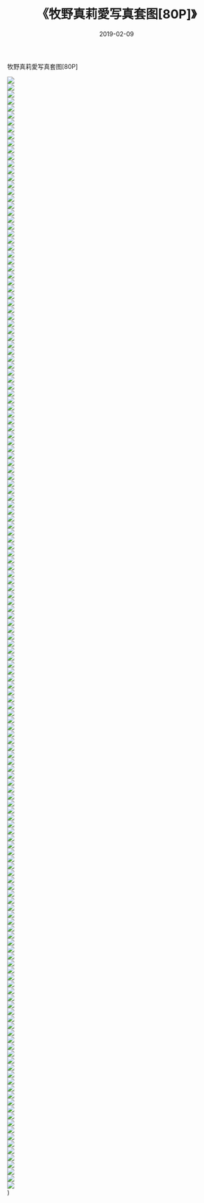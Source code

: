 ﻿---
layout: post
title:  《牧野真莉愛写真套图[80P]》
date:   2019-02-09
img: http://img.660000.xyz/Sharelink/唯美/2019/牧野真莉愛写真套图[80P]/000.jpg
categories: [美女, 清纯, 唯美]
---

牧野真莉愛写真套图[80P]

  ![](http://img.660000.xyz/Sharelink/唯美/2019/牧野真莉愛写真套图[80P]/001.jpg) <br> ![](http://img.660000.xyz/Sharelink/唯美/2019/牧野真莉愛写真套图[80P]/002.jpg) <br> ![](http://img.660000.xyz/Sharelink/唯美/2019/牧野真莉愛写真套图[80P]/003.jpg) <br> ![](http://img.660000.xyz/Sharelink/唯美/2019/牧野真莉愛写真套图[80P]/004.jpg) <br> ![](http://img.660000.xyz/Sharelink/唯美/2019/牧野真莉愛写真套图[80P]/005.jpg) <br> ![](http://img.660000.xyz/Sharelink/唯美/2019/牧野真莉愛写真套图[80P]/006.jpg) <br> ![](http://img.660000.xyz/Sharelink/唯美/2019/牧野真莉愛写真套图[80P]/007.jpg) <br> ![](http://img.660000.xyz/Sharelink/唯美/2019/牧野真莉愛写真套图[80P]/008.jpg) <br> ![](http://img.660000.xyz/Sharelink/唯美/2019/牧野真莉愛写真套图[80P]/009.jpg) <br> ![](http://img.660000.xyz/Sharelink/唯美/2019/牧野真莉愛写真套图[80P]/010.jpg) <br> ![](http://img.660000.xyz/Sharelink/唯美/2019/牧野真莉愛写真套图[80P]/011.jpg) <br> ![](http://img.660000.xyz/Sharelink/唯美/2019/牧野真莉愛写真套图[80P]/012.jpg) <br> ![](http://img.660000.xyz/Sharelink/唯美/2019/牧野真莉愛写真套图[80P]/013.jpg) <br> ![](http://img.660000.xyz/Sharelink/唯美/2019/牧野真莉愛写真套图[80P]/014.jpg) <br> ![](http://img.660000.xyz/Sharelink/唯美/2019/牧野真莉愛写真套图[80P]/015.jpg) <br> ![](http://img.660000.xyz/Sharelink/唯美/2019/牧野真莉愛写真套图[80P]/016.jpg) <br> ![](http://img.660000.xyz/Sharelink/唯美/2019/牧野真莉愛写真套图[80P]/017.jpg) <br> ![](http://img.660000.xyz/Sharelink/唯美/2019/牧野真莉愛写真套图[80P]/018.jpg) <br> ![](http://img.660000.xyz/Sharelink/唯美/2019/牧野真莉愛写真套图[80P]/019.jpg) <br> ![](http://img.660000.xyz/Sharelink/唯美/2019/牧野真莉愛写真套图[80P]/020.jpg) <br> ![](http://img.660000.xyz/Sharelink/唯美/2019/牧野真莉愛写真套图[80P]/021.jpg) <br> ![](http://img.660000.xyz/Sharelink/唯美/2019/牧野真莉愛写真套图[80P]/022.jpg) <br> ![](http://img.660000.xyz/Sharelink/唯美/2019/牧野真莉愛写真套图[80P]/023.jpg) <br> ![](http://img.660000.xyz/Sharelink/唯美/2019/牧野真莉愛写真套图[80P]/024.jpg) <br> ![](http://img.660000.xyz/Sharelink/唯美/2019/牧野真莉愛写真套图[80P]/025.jpg) <br> ![](http://img.660000.xyz/Sharelink/唯美/2019/牧野真莉愛写真套图[80P]/026.jpg) <br> ![](http://img.660000.xyz/Sharelink/唯美/2019/牧野真莉愛写真套图[80P]/027.jpg) <br> ![](http://img.660000.xyz/Sharelink/唯美/2019/牧野真莉愛写真套图[80P]/028.jpg) <br> ![](http://img.660000.xyz/Sharelink/唯美/2019/牧野真莉愛写真套图[80P]/029.jpg) <br> ![](http://img.660000.xyz/Sharelink/唯美/2019/牧野真莉愛写真套图[80P]/030.jpg) <br> ![](http://img.660000.xyz/Sharelink/唯美/2019/牧野真莉愛写真套图[80P]/031.jpg) <br> ![](http://img.660000.xyz/Sharelink/唯美/2019/牧野真莉愛写真套图[80P]/032.jpg) <br> ![](http://img.660000.xyz/Sharelink/唯美/2019/牧野真莉愛写真套图[80P]/033.jpg) <br> ![](http://img.660000.xyz/Sharelink/唯美/2019/牧野真莉愛写真套图[80P]/034.jpg) <br> ![](http://img.660000.xyz/Sharelink/唯美/2019/牧野真莉愛写真套图[80P]/035.jpg) <br> ![](http://img.660000.xyz/Sharelink/唯美/2019/牧野真莉愛写真套图[80P]/036.jpg) <br> ![](http://img.660000.xyz/Sharelink/唯美/2019/牧野真莉愛写真套图[80P]/037.jpg) <br> ![](http://img.660000.xyz/Sharelink/唯美/2019/牧野真莉愛写真套图[80P]/038.jpg) <br> ![](http://img.660000.xyz/Sharelink/唯美/2019/牧野真莉愛写真套图[80P]/039.jpg) <br> ![](http://img.660000.xyz/Sharelink/唯美/2019/牧野真莉愛写真套图[80P]/040.jpg) <br> ![](http://img.660000.xyz/Sharelink/唯美/2019/牧野真莉愛写真套图[80P]/041.jpg) <br> ![](http://img.660000.xyz/Sharelink/唯美/2019/牧野真莉愛写真套图[80P]/042.jpg) <br> ![](http://img.660000.xyz/Sharelink/唯美/2019/牧野真莉愛写真套图[80P]/043.jpg) <br> ![](http://img.660000.xyz/Sharelink/唯美/2019/牧野真莉愛写真套图[80P]/044.jpg) <br> ![](http://img.660000.xyz/Sharelink/唯美/2019/牧野真莉愛写真套图[80P]/045.jpg) <br> ![](http://img.660000.xyz/Sharelink/唯美/2019/牧野真莉愛写真套图[80P]/046.jpg) <br> ![](http://img.660000.xyz/Sharelink/唯美/2019/牧野真莉愛写真套图[80P]/047.jpg) <br> ![](http://img.660000.xyz/Sharelink/唯美/2019/牧野真莉愛写真套图[80P]/048.jpg) <br> ![](http://img.660000.xyz/Sharelink/唯美/2019/牧野真莉愛写真套图[80P]/049.jpg) <br> ![](http://img.660000.xyz/Sharelink/唯美/2019/牧野真莉愛写真套图[80P]/050.jpg) <br> ![](http://img.660000.xyz/Sharelink/唯美/2019/牧野真莉愛写真套图[80P]/051.jpg) <br> ![](http://img.660000.xyz/Sharelink/唯美/2019/牧野真莉愛写真套图[80P]/052.jpg) <br> ![](http://img.660000.xyz/Sharelink/唯美/2019/牧野真莉愛写真套图[80P]/053.jpg) <br> ![](http://img.660000.xyz/Sharelink/唯美/2019/牧野真莉愛写真套图[80P]/054.jpg) <br> ![](http://img.660000.xyz/Sharelink/唯美/2019/牧野真莉愛写真套图[80P]/055.jpg) <br> ![](http://img.660000.xyz/Sharelink/唯美/2019/牧野真莉愛写真套图[80P]/056.jpg) <br> ![](http://img.660000.xyz/Sharelink/唯美/2019/牧野真莉愛写真套图[80P]/057.jpg) <br> ![](http://img.660000.xyz/Sharelink/唯美/2019/牧野真莉愛写真套图[80P]/058.jpg) <br> ![](http://img.660000.xyz/Sharelink/唯美/2019/牧野真莉愛写真套图[80P]/059.jpg) <br> ![](http://img.660000.xyz/Sharelink/唯美/2019/牧野真莉愛写真套图[80P]/060.jpg) <br> ![](http://img.660000.xyz/Sharelink/唯美/2019/牧野真莉愛写真套图[80P]/061.jpg) <br> ![](http://img.660000.xyz/Sharelink/唯美/2019/牧野真莉愛写真套图[80P]/062.jpg) <br> ![](http://img.660000.xyz/Sharelink/唯美/2019/牧野真莉愛写真套图[80P]/063.jpg) <br> ![](http://img.660000.xyz/Sharelink/唯美/2019/牧野真莉愛写真套图[80P]/064.jpg) <br> ![](http://img.660000.xyz/Sharelink/唯美/2019/牧野真莉愛写真套图[80P]/065.jpg) <br> ![](http://img.660000.xyz/Sharelink/唯美/2019/牧野真莉愛写真套图[80P]/066.jpg) <br> ![](http://img.660000.xyz/Sharelink/唯美/2019/牧野真莉愛写真套图[80P]/067.jpg) <br> ![](http://img.660000.xyz/Sharelink/唯美/2019/牧野真莉愛写真套图[80P]/068.jpg) <br> ![](http://img.660000.xyz/Sharelink/唯美/2019/牧野真莉愛写真套图[80P]/069.jpg) <br> ![](http://img.660000.xyz/Sharelink/唯美/2019/牧野真莉愛写真套图[80P]/070.jpg) <br> ![](http://img.660000.xyz/Sharelink/唯美/2019/牧野真莉愛写真套图[80P]/071.jpg) <br> ![](http://img.660000.xyz/Sharelink/唯美/2019/牧野真莉愛写真套图[80P]/072.jpg) <br> ![](http://img.660000.xyz/Sharelink/唯美/2019/牧野真莉愛写真套图[80P]/073.jpg) <br> ![](http://img.660000.xyz/Sharelink/唯美/2019/牧野真莉愛写真套图[80P]/074.jpg) <br> ![](http://img.660000.xyz/Sharelink/唯美/2019/牧野真莉愛写真套图[80P]/075.jpg) <br> ![](http://img.660000.xyz/Sharelink/唯美/2019/牧野真莉愛写真套图[80P]/076.jpg) <br> ![](http://img.660000.xyz/Sharelink/唯美/2019/牧野真莉愛写真套图[80P]/077.jpg) <br> ![](http://img.660000.xyz/Sharelink/唯美/2019/牧野真莉愛写真套图[80P]/078.jpg) <br> ![](http://img.660000.xyz/Sharelink/唯美/2019/牧野真莉愛写真套图[80P]/079.jpg) <br> ![](http://img.660000.xyz/Sharelink/唯美/2019/牧野真莉愛写真套图[80P]/080.jpg) <br> ![](http://img.660000.xyz/Sharelink/唯美/2019/牧野真莉愛写真套图[80P]/081.jpg) <br> ![](http://img.660000.xyz/Sharelink/唯美/2019/牧野真莉愛写真套图[80P]/082.jpg) <br> ![](http://img.660000.xyz/Sharelink/唯美/2019/牧野真莉愛写真套图[80P]/083.jpg) <br> ![](http://img.660000.xyz/Sharelink/唯美/2019/牧野真莉愛写真套图[80P]/084.jpg) <br> ![](http://img.660000.xyz/Sharelink/唯美/2019/牧野真莉愛写真套图[80P]/085.jpg) <br> ![](http://img.660000.xyz/Sharelink/唯美/2019/牧野真莉愛写真套图[80P]/086.jpg) <br> ![](http://img.660000.xyz/Sharelink/唯美/2019/牧野真莉愛写真套图[80P]/087.jpg) <br> ![](http://img.660000.xyz/Sharelink/唯美/2019/牧野真莉愛写真套图[80P]/088.jpg) <br> ![](http://img.660000.xyz/Sharelink/唯美/2019/牧野真莉愛写真套图[80P]/089.jpg) <br> ![](http://img.660000.xyz/Sharelink/唯美/2019/牧野真莉愛写真套图[80P]/090.jpg) <br> ![](http://img.660000.xyz/Sharelink/唯美/2019/牧野真莉愛写真套图[80P]/091.jpg) <br> ![](http://img.660000.xyz/Sharelink/唯美/2019/牧野真莉愛写真套图[80P]/092.jpg) <br> ![](http://img.660000.xyz/Sharelink/唯美/2019/牧野真莉愛写真套图[80P]/093.jpg) <br> ![](http://img.660000.xyz/Sharelink/唯美/2019/牧野真莉愛写真套图[80P]/094.jpg) <br> ![](http://img.660000.xyz/Sharelink/唯美/2019/牧野真莉愛写真套图[80P]/095.jpg) <br> ![](http://img.660000.xyz/Sharelink/唯美/2019/牧野真莉愛写真套图[80P]/096.jpg) <br> ![](http://img.660000.xyz/Sharelink/唯美/2019/牧野真莉愛写真套图[80P]/097.jpg) <br> ![](http://img.660000.xyz/Sharelink/唯美/2019/牧野真莉愛写真套图[80P]/098.jpg) <br> ![](http://img.660000.xyz/Sharelink/唯美/2019/牧野真莉愛写真套图[80P]/099.jpg) <br> ![](http://img.660000.xyz/Sharelink/唯美/2019/牧野真莉愛写真套图[80P]/100.jpg) <br> ![](http://img.660000.xyz/Sharelink/唯美/2019/牧野真莉愛写真套图[80P]/101.jpg) <br> ![](http://img.660000.xyz/Sharelink/唯美/2019/牧野真莉愛写真套图[80P]/102.jpg) <br> ![](http://img.660000.xyz/Sharelink/唯美/2019/牧野真莉愛写真套图[80P]/103.jpg) <br> ![](http://img.660000.xyz/Sharelink/唯美/2019/牧野真莉愛写真套图[80P]/104.jpg) <br> ![](http://img.660000.xyz/Sharelink/唯美/2019/牧野真莉愛写真套图[80P]/105.jpg) <br> ![](http://img.660000.xyz/Sharelink/唯美/2019/牧野真莉愛写真套图[80P]/106.jpg) <br> ![](http://img.660000.xyz/Sharelink/唯美/2019/牧野真莉愛写真套图[80P]/107.jpg) <br> ![](http://img.660000.xyz/Sharelink/唯美/2019/牧野真莉愛写真套图[80P]/108.jpg) <br> ![](http://img.660000.xyz/Sharelink/唯美/2019/牧野真莉愛写真套图[80P]/109.jpg) <br> ![](http://img.660000.xyz/Sharelink/唯美/2019/牧野真莉愛写真套图[80P]/110.jpg) <br> ![](http://img.660000.xyz/Sharelink/唯美/2019/牧野真莉愛写真套图[80P]/111.jpg) <br> ![](http://img.660000.xyz/Sharelink/唯美/2019/牧野真莉愛写真套图[80P]/112.jpg) <br> ![](http://img.660000.xyz/Sharelink/唯美/2019/牧野真莉愛写真套图[80P]/113.jpg) <br> ![](http://img.660000.xyz/Sharelink/唯美/2019/牧野真莉愛写真套图[80P]/114.jpg) <br> ![](http://img.660000.xyz/Sharelink/唯美/2019/牧野真莉愛写真套图[80P]/115.jpg) <br> ![](http://img.660000.xyz/Sharelink/唯美/2019/牧野真莉愛写真套图[80P]/116.jpg) <br> ![](http://img.660000.xyz/Sharelink/唯美/2019/牧野真莉愛写真套图[80P]/117.jpg) <br> ![](http://img.660000.xyz/Sharelink/唯美/2019/牧野真莉愛写真套图[80P]/118.jpg) <br> ![](http://img.660000.xyz/Sharelink/唯美/2019/牧野真莉愛写真套图[80P]/119.jpg) <br> ![](http://img.660000.xyz/Sharelink/唯美/2019/牧野真莉愛写真套图[80P]/120.jpg) <br> ![](http://img.660000.xyz/Sharelink/唯美/2019/牧野真莉愛写真套图[80P]/121.jpg) <br> ![](http://img.660000.xyz/Sharelink/唯美/2019/牧野真莉愛写真套图[80P]/122.jpg) <br> ![](http://img.660000.xyz/Sharelink/唯美/2019/牧野真莉愛写真套图[80P]/123.jpg) <br> ![](http://img.660000.xyz/Sharelink/唯美/2019/牧野真莉愛写真套图[80P]/124.jpg) <br> ![](http://img.660000.xyz/Sharelink/唯美/2019/牧野真莉愛写真套图[80P]/125.jpg) <br> ![](http://img.660000.xyz/Sharelink/唯美/2019/牧野真莉愛写真套图[80P]/126.jpg) <br> ![](http://img.660000.xyz/Sharelink/唯美/2019/牧野真莉愛写真套图[80P]/127.jpg) <br> ![](http://img.660000.xyz/Sharelink/唯美/2019/牧野真莉愛写真套图[80P]/128.jpg) <br> ![](http://img.660000.xyz/Sharelink/唯美/2019/牧野真莉愛写真套图[80P]/129.jpg) <br> ![](http://img.660000.xyz/Sharelink/唯美/2019/牧野真莉愛写真套图[80P]/130.jpg) <br> ![](http://img.660000.xyz/Sharelink/唯美/2019/牧野真莉愛写真套图[80P]/131.jpg) <br> ![](http://img.660000.xyz/Sharelink/唯美/2019/牧野真莉愛写真套图[80P]/132.jpg) <br> ![](http://img.660000.xyz/Sharelink/唯美/2019/牧野真莉愛写真套图[80P]/133.jpg) <br> ![](http://img.660000.xyz/Sharelink/唯美/2019/牧野真莉愛写真套图[80P]/134.jpg) <br> ![](http://img.660000.xyz/Sharelink/唯美/2019/牧野真莉愛写真套图[80P]/135.jpg) <br> ![](http://img.660000.xyz/Sharelink/唯美/2019/牧野真莉愛写真套图[80P]/136.jpg) <br> ![](http://img.660000.xyz/Sharelink/唯美/2019/牧野真莉愛写真套图[80P]/137.jpg) <br> ![](http://img.660000.xyz/Sharelink/唯美/2019/牧野真莉愛写真套图[80P]/138.jpg) <br> ![](http://img.660000.xyz/Sharelink/唯美/2019/牧野真莉愛写真套图[80P]/139.jpg) <br> ![](http://img.660000.xyz/Sharelink/唯美/2019/牧野真莉愛写真套图[80P]/140.jpg) <br> ![](http://img.660000.xyz/Sharelink/唯美/2019/牧野真莉愛写真套图[80P]/141.jpg) <br> ![](http://img.660000.xyz/Sharelink/唯美/2019/牧野真莉愛写真套图[80P]/142.jpg) <br> ![](http://img.660000.xyz/Sharelink/唯美/2019/牧野真莉愛写真套图[80P]/143.jpg) <br> ![](http://img.660000.xyz/Sharelink/唯美/2019/牧野真莉愛写真套图[80P]/144.jpg) <br> ![](http://img.660000.xyz/Sharelink/唯美/2019/牧野真莉愛写真套图[80P]/145.jpg) <br> ![](http://img.660000.xyz/Sharelink/唯美/2019/牧野真莉愛写真套图[80P]/146.jpg) <br> ![](http://img.660000.xyz/Sharelink/唯美/2019/牧野真莉愛写真套图[80P]/147.jpg) <br> ![](http://img.660000.xyz/Sharelink/唯美/2019/牧野真莉愛写真套图[80P]/148.jpg) <br> ![](http://img.660000.xyz/Sharelink/唯美/2019/牧野真莉愛写真套图[80P]/149.jpg) <br> ![](http://img.660000.xyz/Sharelink/唯美/2019/牧野真莉愛写真套图[80P]/150.jpg) <br> ![](http://img.660000.xyz/Sharelink/唯美/2019/牧野真莉愛写真套图[80P]/151.jpg) <br> ![](http://img.660000.xyz/Sharelink/唯美/2019/牧野真莉愛写真套图[80P]/152.jpg) <br> ![](http://img.660000.xyz/Sharelink/唯美/2019/牧野真莉愛写真套图[80P]/153.jpg) <br> ![](http://img.660000.xyz/Sharelink/唯美/2019/牧野真莉愛写真套图[80P]/154.jpg) <br> ![](http://img.660000.xyz/Sharelink/唯美/2019/牧野真莉愛写真套图[80P]/155.jpg) <br> ![](http://img.660000.xyz/Sharelink/唯美/2019/牧野真莉愛写真套图[80P]/156.jpg) <br> ![](http://img.660000.xyz/Sharelink/唯美/2019/牧野真莉愛写真套图[80P]/157.jpg) <br> ![](http://img.660000.xyz/Sharelink/唯美/2019/牧野真莉愛写真套图[80P]/158.jpg) <br> ![](http://img.660000.xyz/Sharelink/唯美/2019/牧野真莉愛写真套图[80P]/159.jpg) <br> ![](http://img.660000.xyz/Sharelink/唯美/2019/牧野真莉愛写真套图[80P]/160.jpg) <br>) <br>